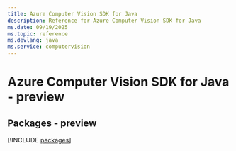 ```yaml
---
title: Azure Computer Vision SDK for Java
description: Reference for Azure Computer Vision SDK for Java
ms.date: 09/19/2025
ms.topic: reference
ms.devlang: java
ms.service: computervision
---
```

# Azure Computer Vision SDK for Java - preview
## Packages - preview
[!INCLUDE [packages](computer-vision-index.md)]